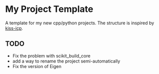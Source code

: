 # My Project Template

A template for my new cpp/python projects.
The structure is inspired by [kiss-icp](https://github.com/PRBonn/kiss-icp).

## TODO
- Fix the problem with scikit_build_core
- add a way to rename the project semi-automatically
- Fix the version of Eigen
